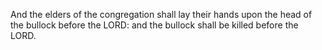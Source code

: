 And the elders of the congregation shall lay their hands upon the head of the bullock before the LORD: and the bullock shall be killed before the LORD.
